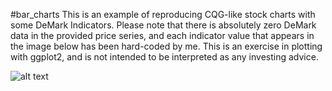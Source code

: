 #bar_charts
This is an example of reproducing CQG-like stock charts with some DeMark Indicators. Please note that there is absolutely zero DeMark data in the provided price series, and each indicator value that appears in the image below has been hard-coded by me. This is an exercise in plotting with ggplot2, and is not intended to be interpreted as any investing advice.

![alt text](https://github.com/geoquant/R/blob/master/bar_charts/Screen%20Shot%202015-02-27%20at%207.27.21%20PM.png "A DeMark Chart")
